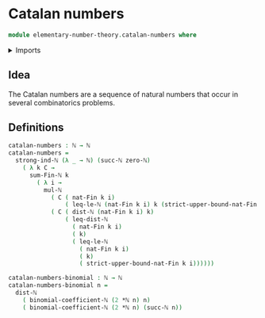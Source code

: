 # Catalan numbers

```agda
module elementary-number-theory.catalan-numbers where
```

<details><summary>Imports</summary>

```agda
open import elementary-number-theory.binomial-coefficients
open import elementary-number-theory.distance-natural-numbers
open import elementary-number-theory.multiplication-natural-numbers
open import elementary-number-theory.natural-numbers
open import elementary-number-theory.strict-inequality-natural-numbers
open import elementary-number-theory.strong-induction-natural-numbers
open import elementary-number-theory.sums-of-natural-numbers

open import univalent-combinatorics.standard-finite-types
```

</details>

## Idea

The Catalan numbers are a sequence of natural numbers that occur in several
combinatorics problems.

## Definitions

```agda
catalan-numbers : ℕ → ℕ
catalan-numbers =
  strong-ind-ℕ (λ _ → ℕ) (succ-ℕ zero-ℕ)
    ( λ k C →
      sum-Fin-ℕ k
        ( λ i →
          mul-ℕ
            ( C ( nat-Fin k i)
                ( leq-le-ℕ (nat-Fin k i) k (strict-upper-bound-nat-Fin k i)))
            ( C ( dist-ℕ (nat-Fin k i) k)
                ( leq-dist-ℕ
                  ( nat-Fin k i)
                  ( k)
                  ( leq-le-ℕ
                    ( nat-Fin k i)
                    ( k)
                    ( strict-upper-bound-nat-Fin k i))))))

catalan-numbers-binomial : ℕ → ℕ
catalan-numbers-binomial n =
  dist-ℕ
    ( binomial-coefficient-ℕ (2 *ℕ n) n)
    ( binomial-coefficient-ℕ (2 *ℕ n) (succ-ℕ n))
```
